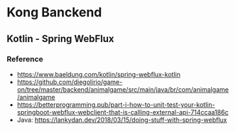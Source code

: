 # Kong Banckend 

## Kotlin - Spring WebFlux

### Reference 

- https://www.baeldung.com/kotlin/spring-webflux-kotlin   
- https://github.com/diegolirio/game-on/tree/master/backend/animalgame/src/main/java/br/com/animalgame/animalgame
- https://betterprogramming.pub/part-i-how-to-unit-test-your-kotlin-springboot-webflux-webclient-that-is-calling-external-api-714ccaa186c
- Java: https://lankydan.dev/2018/03/15/doing-stuff-with-spring-webflux